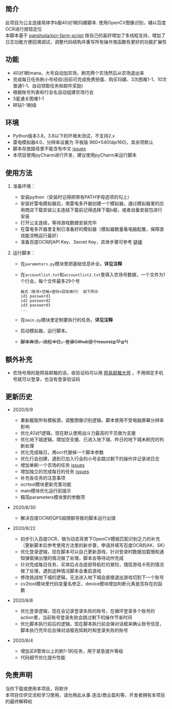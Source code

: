 ## 简介
此项目为公主连接简体字b服40对1刷玛娜脚本. 使用OpenCV图像识别，辅以百度OCR进行按钮定位<br>
本脚本基于 [panshujia/pcr-farm-script](https://github.com/panshujia/pcr-farm-script)  按自己的喜好增加了多线程支持，增加了日志功能方便回溯调试，调整代码结构并重写所有操作类函数有更好的功能扩展性<br>

## 功能
* 40对1刷mana，大号自动加农场，刷完两个农场然后从农场退出来
* 完成每日任务刷小号经验(目前可完成免费扭蛋、购买玛娜、3次困难1-1、10次普通1-1、自动领取任务和邮件奖励)
* 根据账号列表和行会名自动组建农场行会
* 3星通关困难1-1
* 碎钻1-1刷级


## 环境
* Python版本3.8，3.8以下的环境未测试，不支持2.x
* 雷电模拟器4.0，分辨率设置为 平板版 960×540(dpi160)，其余项默认
* 脚本存放路径里不能含有中文 [issues](https://github.com/GuLuDaDuiZhang/pcr-farm-script/issues/1)
* 本项目使用pyCharm进行开发，建议使用pyCharm来运行脚本


## 使用方法
1. 准备环境：
    * 安装python（安装时记得把带有PATH字母选项的勾上）
    * 安装好雷电模拟器后，用雷电多开器创建一个模拟器，通过模拟器里的应用商店下载安装公主连结下载前记得选择下载b服，或者自备安装包进行安装
    * 打开公主连结，等待游戏数据安装完毕
    * 在雷电多开器里复制已准备好的模拟器（模拟器数量看电脑配置，保障游戏能流畅运行最好）
    * 准备百度OCR的API Key、Secret Key，具体步骤可参考 [链接](https://ai.baidu.com/forum/topic/show/867951)
    
2. 运行脚本：
    * 在`parameters.py`模块里把基础信息补全。**详见注释**
    * 在`accountlist.txt`和`accountlist2.txt`里填入农场号数据，一个文件为1个行会，每个文件最多29个号
    
        ```
        格式（账号+空格+密码+回车换行） 如下所示
        id1 password1
        id2 password2
        id3 password3
        ...
        ```
    * 在`main.py`模块里定制要执行的任务。**详见注释**
    * 启动模拟器，运行脚本。
    * ~~脚本奔溃、流程卡住，登录Github提个issues(≧▽≦*)~~


## 额外补充
* 农场号用的是网易邮箱的话，收验证码可以用 [网易邮箱大师](https://mail.163.com/dashi/) ，不用绑定手机号就可以登录，也没有登录验证码


## 更新历史
* 2020/9/9
    * 重新截取所有模板源，调整图像识别逻辑，脚本使用不受电脑屏幕分辨率影响
    * 优化40对1逻辑，现在默认使用战斗力最高的干员做为支援
    * 优化地下城逻辑，增加空支援、已进入地下城、昨日的地下城未刷完的判断处理
    * 优化完成每日，用ocr代替掉一个脚本参数
    * 优化行会创建，遇到已加入行会的小号会跳过剩下的操作并记录进日志
    * 增加单刷一个农场的任务 [issues](https://github.com/GuLuDaDuiZhang/pcr-farm-script/issues/1)
    * 增加独立的完成每日的任务 [issues](https://github.com/GuLuDaDuiZhang/pcr-farm-script/issues/1)
    * 补充各任务的注意事项
    * ocrtool模块更新完善功能
    * main模块优化运行前提示
    * 精简parameters模块里的参数项

* 2020/8/30
    * 解决百度OCR的QPS超限额导致的脚本运行出错

* 2020/8/22
    * 初步引入百度OCR，做为动态背景下OpenCV模板匹配识别乏力的补充（更新脚本后参考使用方法里的新步骤，申请并填写百度OCR的AK、SK）
    * 优化登录逻辑，现在脚本可以自己更新游戏、针对登录时数据加载慢和通知弹窗弹出慢的情况做了处理，脚本会等待动作完成
    * 针对完成每日任务，买体后点击底部导航栏的冒险，偶现游戏卡死的情况做了处理，遇到这种情况脚本会重启游戏
    * 修改挑战地下城的逻辑，无法进入地下城会直接退出游戏切到下一个账号
    * cv2tool模块里代码变量名修正、device模块增加判断元素是否存在的函数
    
* 2020/8/8
    * 优化登录逻辑，现在会记录登录失败的账号，在循环登录多个账号的action里，当前账号登录失败会跳过剩下的操作节省时间
    * 优化脚本执行前后的逻辑，现在脚本执行前会弹对话框来确认账号信息，脚本执行完毕后会弹对话框告知耗时和登录失败的账号
    
* 2020/8/4
    * 增加买8管体以上的刷1-1的任务，用于紧急提升等级
    * 代码细节优化提升性能

## 免责声明
当你下载或使用本项目，将默许<br>
本项目仅供交流和学习使用，请勿用此从事 违法/商业盈利等，开发者拥有本项目的最终解释权